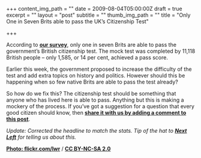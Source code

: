 +++
content_img_path = ""
date = 2009-08-04T05:00:00Z
draft = true
excerpt = ""
layout = "post"
subtitle = ""
thumb_img_path = ""
title = "Only One in Seven Brits able to pass the UK’s Citizenship Test"

+++

According to [**our survey**](http://www.redsquirrelbooks.com/index.php/site/detail/polish_score_top_marks_in_britishness_test/), only one in seven Brits are able to pass the government’s British citizenship test. The mock test was completed by 11,118 British people – only 1,585, or 14 per cent, achieved a pass score.

Earlier this week, the government proposed to increase the difficulty of the test and add extra topics on history and politics. However should this be happening when so few native Brits are able to pass the test already?

So how do we fix this? The citizenship test should be something that anyone who has lived here is able to pass. Anything but this is making a mockery of the process. If you’ve got a suggestion for a question that every good citizen should know, then [**share it with us by adding a comment to this post**](https://howbritish.wpengine.com/2009/08/04/one-in-seven-brits-pass-the-uks-citizenship-test/#respond).

_Update: Corrected the headline to match the stats. Tip of the hat to_ [**_Next Left_**](http://www.nextleft.org/2009/08/on-failing-citizenship-test.html) _for telling us about this._

[**Photo: flickr.com/lwr**](https://www.flickr.com/photos/lwr/) / [**CC BY-NC-SA 2.0**](https://creativecommons.org/licenses/by-nc-sa/2.0/)